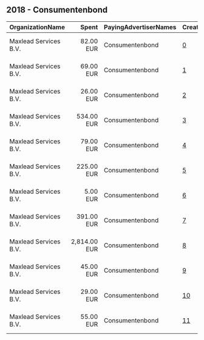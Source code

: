 ## 2018 - Consumentenbond 
|OrganizationName|Spent|PayingAdvertiserNames|CreativeUrls|Impressions|Genders|AgeBrackets|CountryCodes|BillingAddresses|CandidateBallotInformation|
|:---|---:|:---|:---|---:|:---|:---|:---|:---|:---|
|Maxlead Services B.V.|82.00 EUR|Consumentenbond|[0](https://www.snap.com/political-ads/asset/81f0de4e9d46d506c7f23b9efd2abe73a1b2a436dee50825119eeeafc86c23d3?mediaType=mp4)|32,938||18-34|netherlands|"Wilhelminapark 17,Oegstgeest,2342 AD,NL"||
|Maxlead Services B.V.|69.00 EUR|Consumentenbond|[1](https://www.snap.com/political-ads/asset/64b79a8e07b4b1546696aabe0ba06859ef9c799e2ad609bb95271e550ce677ee?mediaType=mp4)|24,144||18-34|netherlands|"Wilhelminapark 17,Oegstgeest,2342 AD,NL"||
|Maxlead Services B.V.|26.00 EUR|Consumentenbond|[2](https://www.snap.com/political-ads/asset/8660e9e20bb7d0d4e9061cabf14f3285153d8e94477d588f41df4a0711f6d5e6?mediaType=mp4)|12,341||18-34|netherlands|"Wilhelminapark 17,Oegstgeest,2342 AD,NL"||
|Maxlead Services B.V.|534.00 EUR|Consumentenbond|[3](https://www.snap.com/political-ads/asset/d40431bdcb9429b59f35e74bf1096dcb70077b8da03135581531e542ab3fd58e?mediaType=mp4)|226,202||18-34|netherlands|"Wilhelminapark 17,Oegstgeest,2342 AD,NL"||
|Maxlead Services B.V.|79.00 EUR|Consumentenbond|[4](https://www.snap.com/political-ads/asset/2a2985bf7dc8d7462a97cfebe069a3380842a9cbfbc0fc31719bc33aa489baaa?mediaType=mp4)|32,453||18-34|netherlands|"Wilhelminapark 17,Oegstgeest,2342 AD,NL"||
|Maxlead Services B.V.|225.00 EUR|Consumentenbond|[5](https://www.snap.com/political-ads/asset/2f694dc2f5cfa837d5e625d51449c4d17f9fb1d960e0070b8807211ef97d2ede?mediaType=mp4)|91,148||18-34|netherlands|"Wilhelminapark 17,Oegstgeest,2342 AD,NL"||
|Maxlead Services B.V.|5.00 EUR|Consumentenbond|[6](https://www.snap.com/political-ads/asset/afb2d01e2aa0dbca56e6d36f9557991a7907bae3e3af824fd4bcf29c4997a6cd?mediaType=mp4)|3,398||18-34|netherlands|"Wilhelminapark 17,Oegstgeest,2342 AD,NL"||
|Maxlead Services B.V.|391.00 EUR|Consumentenbond|[7](https://www.snap.com/political-ads/asset/2f694dc2f5cfa837d5e625d51449c4d17f9fb1d960e0070b8807211ef97d2ede?mediaType=mp4)|172,637||18-34|netherlands|"Wilhelminapark 17,Oegstgeest,2342 AD,NL"||
|Maxlead Services B.V.|2,814.00 EUR|Consumentenbond|[8](https://www.snap.com/political-ads/asset/d40431bdcb9429b59f35e74bf1096dcb70077b8da03135581531e542ab3fd58e?mediaType=mp4)|1,163,315||18-34|netherlands|"Wilhelminapark 17,Oegstgeest,2342 AD,NL"||
|Maxlead Services B.V.|45.00 EUR|Consumentenbond|[9](https://www.snap.com/political-ads/asset/58966333195c326bcd408fdf1b4881af65382a72dec35fd5661f8a470056488d?mediaType=mp4)|20,612||18-34|netherlands|"Wilhelminapark 17,Oegstgeest,2342 AD,NL"||
|Maxlead Services B.V.|29.00 EUR|Consumentenbond|[10](https://www.snap.com/political-ads/asset/9f933b9ea5a227aaed6631f326aee49dfb79b0f15b28971e9951facb6e79aecd?mediaType=mp4)|12,674||18-34|netherlands|"Wilhelminapark 17,Oegstgeest,2342 AD,NL"||
|Maxlead Services B.V.|55.00 EUR|Consumentenbond|[11](https://www.snap.com/political-ads/asset/f30712218f6fce8efbd3dc7087e319863728a2675bce17c0d05ccd27957f85e2?mediaType=mp4)|23,980||18-34|netherlands|"Wilhelminapark 17,Oegstgeest,2342 AD,NL"||
